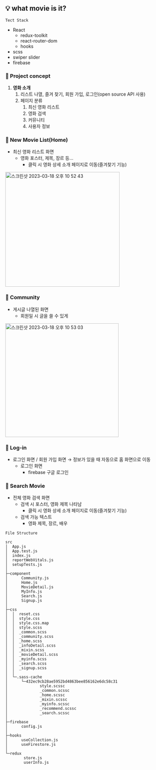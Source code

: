 ## 💡 what movie is it?

`Tect Stack`
- React
    - redux-toolkit
    - react-router-dom
    - hooks
- scss
- swiper slider
- firebase

### 📌 Project concept

1. **영화 소개**
    1. 리스트 나열, 즐겨 찾기, 회원 가입, 로그인(open source API 사용)
    2. 페이지 분류
        1. 최신 영화 리스트
        2. 영화 검색
        3. 커뮤니티
        4. 사용자 정보

### 📄 New Movie List(Home)

- 최신 영화 리스트 화면
    - 영화 포스터, 제목, 장르 등…
        - 클릭 시 영화 상세 소개 페이지로 이동(즐겨찾기 기능)
        
<img width="357" alt="스크린샷 2023-03-18 오후 10 52 43" src="https://user-images.githubusercontent.com/86578755/226110257-4ca4edd2-a82f-43b8-83ce-9440e7f27a91.png">

### 📄 Community

- 게시글 나열된 화면
    - 회원일 시 글을 쓸 수 있게 
    
<img width="354" alt="스크린샷 2023-03-18 오후 10 53 03" src="https://user-images.githubusercontent.com/86578755/226110271-efcfd190-d28a-4338-89a3-d924cbd9bf74.png">

### 📄 Log-in

- 로그인 화면 / 회원 가입 화면 → 정보가 있을 때 자동으로 홈 화면으로 이동
    - 로그인 화면
        - firebase 구글 로그인 


### 📄 Search Movie

- 전체 영화 검색 화면
    - 검색 시 포스터, 영화 제목 나타남
        - 클릭 시 영화 상세 소개 페이지로 이동(즐겨찾기 기능)
    - 검색 가능 텍스트
        - 영화 제목, 장르, 배우
        
`File Structure`

```
src
│  App.js
│  App.test.js
│  index.js
│  reportWebVitals.js
│  setupTests.js
│
├─component
│      Community.js
│      Home.js
│      MovieDetail.js
│      MyInfo.js
│      Search.js
│      Signup.js
│
├─css
│  │  reset.css
│  │  style.css
│  │  style.css.map
│  │  style.scss
│  │  _common.scss
│  │  _community.scss
│  │  _home.scss
│  │  _infoDetail.scss
│  │  _mixin.scss
│  │  _movieDetail.scss
│  │  _myinfo.scss
│  │  _search.scss
│  │  _signup.scss
│  │
│  └─.sass-cache
│      └─432ec9cb28ae5952bd4863bee856162e6dc58c31
│              style.scssc
│              _common.scssc
│              _home.scssc
│              _mixin.scssc
│              _myinfo.scssc
│              _recommend.scssc
│              _search.scssc
│
├─firebase
│      config.js
│
├─hooks
│      useCollection.js
│      useFirestore.js
│
└─redux
        store.js
        userInfo.js
```
